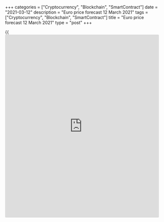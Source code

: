 +++
categories = ["Cryptocurrency", "Blockchain", "SmartContract"]
date = "2021-03-12"
description = "Euro price forecast 12 March 2021"
tags = ["Cryptocurrency", "Blockchain", "SmartContract"]
title = "Euro price forecast 12 March 2021"
type = "post"
+++

{{<iframe id="large-banner" src="https://www.bounty.group/#slide=6.0" width="100%" height="600" scrolling="no" style="border: 0px solid rgb(216, 221, 230); border-radius: 3px;">}}

2021-03-12

2021-03-12

Euro is a Teddy bear. Forecast as of 12.03.2021Dmitri Demidenko

Hardly anybody expected the ECB’s dovish stance to drop the euro. The
EURUSD is driven by the [news](https://www.letsplayfx.com/blog/forex-news-website/) from the US rather than from Europe. Where
will the euro go ahead of the Fed meeting? Let us discuss the Forex
outlook and make up a [EURUSD][1] trading plan.

## Weekly euro fundamental forecast

Christine Lagarde admits that the European bond yield rally resulted
from the expectations of rapid growth in the US economy rather than a
recovery in the eurozone. Therefore, the ECB’s announcement of the
increased volume of the asset purchases under the PEPP will hardly drop
the euro. The [EURUSD][1] follows the US stock market. The new high hit
by the [S&P500][2] amid stabilization of Treasury yields means much more
for the euro than hints from the European Central Bank of a significant
increase in the pace of bond purchases.

The [S&P500][2] has hit a new all-time high amid several positive
factors supporting the US economy. The tech stocks are rallying up, the
number of US jobless claims has been down, the US household assets have
risen to $130.2 trillion, the highest ever, and Joe Biden has signed the
$1.9 trillion fiscal stimulus bill. The Treasury yields stabilized after
the notes auction showed adequate demand for $38 billion in 10-year
Treasuries. The bid-to-cover was 2.38, and foreign [investor](https://www.fintechee.com/tutorial-for-forex-trading/investor-mode/)s bought
about 20% of Treasuries, which is in line with recent [history](https://www.fixpro.org/post/chargeless-historical-data-api-backtesting/). __

The growing demand of foreign [investor](https://www.fintechee.com/tutorial-for-forex-trading/investor-mode/)s for Treasuries may contribute to
the consolidation of the 10-year yield in the range of 1.5-1.6%, which
will be good [news](https://www.letsplayfx.com/blog/forex-news-website/) for the stock market and the[EURUSD][1] bulls. Even
including the currency-hedging costs, holding Treasuries in the
portfolio is more profitable than buying Japanese or German government
bonds.

### Dynamics of Treasury yields, including hedging costs



 _Source_ _: Wall Street Journal_

The ECB’s attempts to press down the euro by saying that the PEPP buying
will be significantly faster look awkward. Bloomberg’s source familiar
with the matter says the Governing Council won’t increase the Pandemic
Emergency Purchase Program. If it evenly distributed its operations, the
ECB balance would expand by € 17 billion per week until the program
expiration in March 2022. The European Central Bank will hardly return
to the same purchase volumes as at the pandemic peak (€ 30 billion), and
smaller figures won’t concern the market. According to Nordea Markets,
the fact that Christine Lagarde did not disclose exactly how much the
ECB is ready to buy means that it will not buy too much.

### Dynamics of ECB asset purchases

 _Source_ _: Nordea Markets_

So, the [EURUSD][1] bulls, as expected, have not been scared by the
Governing Council meeting. The euro has been even up to $1.199 due to
the rally of the US stock indexes and the Treasury yields stabilization.
The market should be sluggish until the FOMC meeting on March 16-17,
wondering if the Fed will express concerns about growing Treasury yields
and how it will change its forecasts.

### Weekly [EURUSD][1] trading plan

The [EURUSD][1] is likely to consolidate. Hold the shorts entered [on
the rise to 1.193][3] and add up to sell trades if the day closes below
1.193. It makes sense to move the stop losses to the breakeven, as the
breakthrough of the local high could push the euro up to $1.2035-$1.204.







## Price chart of EURUSD in real time mode

The content of this article reflects the author’s opinion and does not
necessarily reflect the official position of LiteForex. The material
published on this page is provided for informational purposes only and
should not be considered as the provision of investment advice for the
purposes of Directive 2004/39/EC.

Rate this article:

{{value}}

( {{count}} {{title}} )

   1. my.liteforex.com/trading/chart?symbol=EURUSD&returnUrl=true
   2. my.liteforex.com/trading/chart?symbol=SPX&returnUrl=true
   3. www.liteforex.com/blog/analysts-opinions/euro-if-being-fed-forecast-as-of-11032021/